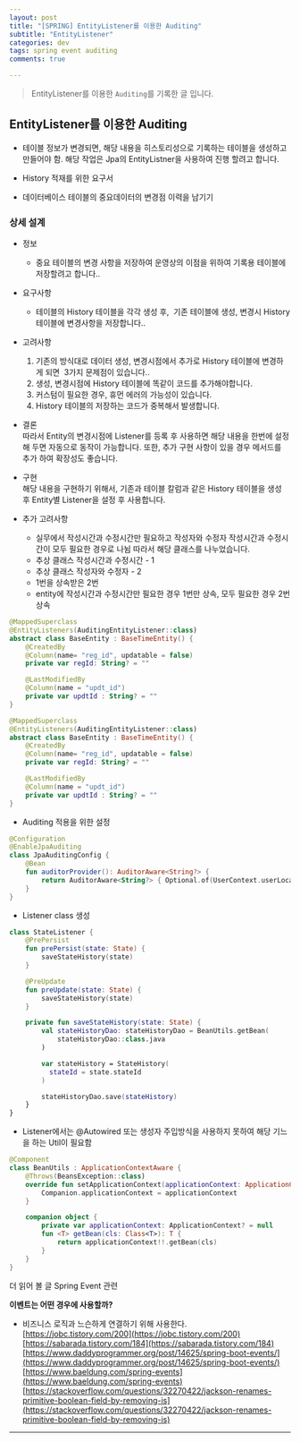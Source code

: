 ```yaml
---  
layout: post  
title: "[SPRING] EntityListener를 이용한 Auditing"  
subtitle: "EntityListener"  
categories: dev
tags: spring event auditing
comments: true  

---
```

> EntityListener를 이용한 `Auditing`를 기록한 글 입니다.

## EntityListener를 이용한 Auditing
* 테이블 정보가 변경되면, 해당 내용을 히스토리성으로 기록하는 테이블을 생성하고 만들어야 함. 해당 작업은 Jpa의 EntityListner을 사용하여 진행 할려고 합니다.

* History 적재를 위한 요구서

* 데이터베이스 테이블의 중요데이터의 변경점 이력을 남기기

### 상세 설계

* 정보
  * 중요 테이블의 변경 사항을 저장하여 운영상의 이점을 위하여 기록용 테이블에 저장할려고 합니다..

* 요구사항
  * 테이블의 History 테이블을 각각 생성 후,  기존 테이블에 생성, 변경시 History 테이블에 변경사항을 저장합니다..

* 고려사항
  1. 기존의 방식대로 데이터 생성, 변경시점에서 추가로 History 테이블에 변경하게 되면  3가지 문제점이 있습니다..
  2. 생성, 변경시점에 History 테이블에 똑같이 코드를 추가해야합니다.
  3. 커스텀이 필요한 경우, 휴먼 에러의 가능성이 있습니다.
  4. History 테이블의 저장하는 코드가 중복해서 발생합니다.

* 결론   
  따라서 Entity의 변경시점에 Listener를 등록 후 사용하면 해당 내용을 한번에 설정 해 두면 자동으로 동작이 가능합니다.
  또한, 추가 구현 사항이 있을 경우 메서드를 추가 하여 확장성도 좋습니다.

* 구현  
  해당 내용을 구현하기 위해서, 기존과 테이블 칼럼과 같은 History 테이블을 생성 후 Entity별 Listener을 설정 후 사용합니다.

* 추가 고려사항
  * 실무에서 작성시간과 수정시간만 필요하고 작성자와 수정자 작성시간과 수정시간이 모두 필요한 경우로 나뉨 따라서 해당 클래스를 나누었습니다.
  * 추상 클래스 작성시간과 수정시간 - 1
  * 추상 클래스 작성자와 수정자 - 2
  * 1번을 상속받은 2번
  * entity에 작성시간과 수정시간만 필요한 경우 1번만 상속, 모두 필요한 경우 2번 상속

```kotlin
@MappedSuperclass
@EntityListeners(AuditingEntityListener::class)
abstract class BaseEntity : BaseTimeEntity() {
    @CreatedBy
    @Column(name= "reg_id", updatable = false)
    private var regId: String? = ""

    @LastModifiedBy
    @Column(name = "updt_id")
    private var updtId : String? = ""
}
```

```kotlin
@MappedSuperclass
@EntityListeners(AuditingEntityListener::class)
abstract class BaseEntity : BaseTimeEntity() {
    @CreatedBy
    @Column(name= "reg_id", updatable = false)
    private var regId: String? = ""

    @LastModifiedBy
    @Column(name = "updt_id")
    private var updtId : String? = ""
}
```

* Auditing 적용을 위한 설정

```kotlin
@Configuration
@EnableJpaAuditing
class JpaAuditingConfig {
    @Bean
    fun auditorProvider(): AuditorAware<String?> {
        return AuditorAware<String?> { Optional.of(UserContext.userLocal.get().email) }
    }
}
```

* Listener class 생성

```kotlin
class StateListener {
    @PrePersist
    fun prePersist(state: State) {
        saveStateHistory(state)
    }

    @PreUpdate
    fun preUpdate(state: State) {
        saveStateHistory(state)
    }

    private fun saveStateHistory(state: State) {
        val stateHistoryDao: stateHistoryDao = BeanUtils.getBean(
            stateHistoryDao::class.java
        )

        var stateHistory = StateHistory(
          stateId = state.stateId
        )

        stateHistoryDao.save(stateHistory)
    }
}
```

* Listener에서는 @Autowired 또는 생성자 주입방식을 사용하지 못하여 해당 기느을 하는 Util이 필요함

```kotlin
@Component
class BeanUtils : ApplicationContextAware {
    @Throws(BeansException::class)
    override fun setApplicationContext(applicationContext: ApplicationContext) {
        Companion.applicationContext = applicationContext
    }

    companion object {
        private var applicationContext: ApplicationContext? = null
        fun <T> getBean(cls: Class<T>): T {
            return applicationContext!!.getBean(cls)
        }
    }
}
```

더 읽어 볼 글 Spring Event 관련  

**이벤트는 어떤 경우에 사용할까?**
- 비즈니스 로직과 느슨하게 연결하기 위해 사용한다.  
[https://jobc.tistory.com/200](https://jobc.tistory.com/200)
[https://sabarada.tistory.com/184](https://sabarada.tistory.com/184)
[https://www.daddyprogrammer.org/post/14625/spring-boot-events/](https://www.daddyprogrammer.org/post/14625/spring-boot-events/)
[https://www.baeldung.com/spring-events](https://www.baeldung.com/spring-events)
[https://stackoverflow.com/questions/32270422/jackson-renames-primitive-boolean-field-by-removing-is](https://stackoverflow.com/questions/32270422/jackson-renames-primitive-boolean-field-by-removing-is)

---